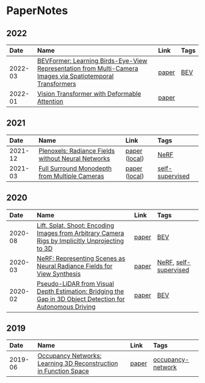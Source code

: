 



# PaperNotes

## 2022

|Date|Name|Link|Tags|
| :--- | :--- | :--- | :--- |
|2022-03|[BEVFormer: Learning Birds-Eye-View Representation from Multi-Camera Images via Spatiotemporal Transformers](notes/bevformer.md)|[paper](https://arxiv.org/abs/2203.17270)|[BEV](tags/bev.md)|
|2022-01|[Vision Transformer with Deformable Attention](notes/202201_Vision_Transformer_with_Deformable_Attention.md)|[paper](https://arxiv.org/abs/2201.00520)||

## 2021

|Date|Name|Link|Tags|
| :--- | :--- | :--- | :--- |
|2021-12|[Plenoxels: Radiance Fields without Neural Networks](notes/plenoxel.md)|[paper](https://arxiv.org/abs/2112.05131) ([local](../local/plenoxel.pdf))|[NeRF](tags/nerf.md)|
|2021-03|[Full Surround Monodepth from Multiple Cameras](notes/fsm.md)|[paper](https://arxiv.org/abs/2104.00152) ([local](../local/fsm.pdf))|[self-supervised](tags/selfsupervised.md)|

## 2020

|Date|Name|Link|Tags|
| :--- | :--- | :--- | :--- |
|2020-08|[Lift, Splat, Shoot: Encoding Images from Arbitrary Camera Rigs by Implicitly Unprojecting to 3D](notes/lss.md)|[paper](https://arxiv.org/abs/2008.05711)|[BEV](tags/bev.md)|
|2020-03|[NeRF: Representing Scenes as Neural Radiance Fields for View Synthesis](notes/nerf.md)|[paper](https://arxiv.org/abs/2003.08934)|[NeRF](tags/nerf.md), [self-supervised](tags/selfsupervised.md)|
|2020-02|[Pseudo-LiDAR from Visual Depth Estimation: Bridging the Gap in 3D Object Detection for Autonomous Driving](notes/pseudolidar.md)|[paper](https://arxiv.org/abs/1812.07179)|[BEV](tags/bev.md)|

## 2019

|Date|Name|Link|Tags|
| :--- | :--- | :--- | :--- |
|2019-06|[Occupancy Networks: Learning 3D Reconstruction in Function Space](notes/ON.md)|[paper](https://www.cvlibs.net/publications/Mescheder2019CVPR.pdf)|[occupancy-network](tags/on.md)|
